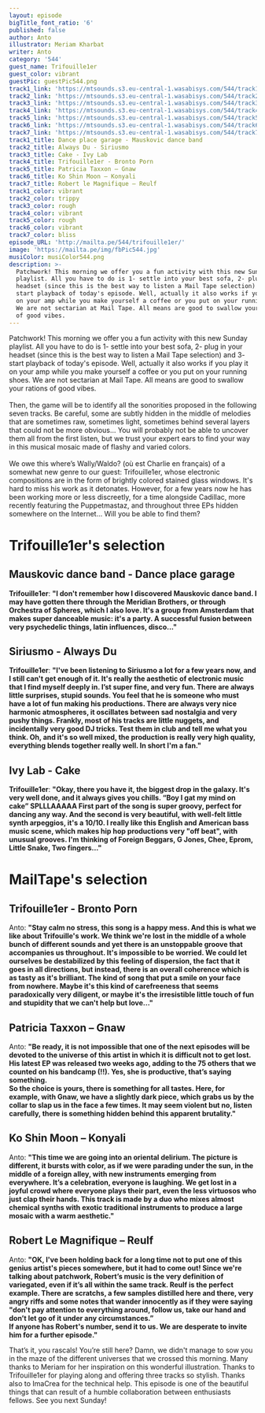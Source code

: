 ```yaml
---
layout: episode
bigTitle_font_ratio: '6'
published: false
author: Anto
illustrator: Meriam Kharbat
writer: Anto
category: '544'
guest_name: Trifouille1er
guest_color: vibrant
guestPic: guestPic544.png
track1_link: 'https://mtsounds.s3.eu-central-1.wasabisys.com/544/track1.mp3'
track2_link: 'https://mtsounds.s3.eu-central-1.wasabisys.com/544/track2.mp3'
track3_link: 'https://mtsounds.s3.eu-central-1.wasabisys.com/544/track3.mp3'
track4_link: 'https://mtsounds.s3.eu-central-1.wasabisys.com/544/track4.mp3'
track5_link: 'https://mtsounds.s3.eu-central-1.wasabisys.com/544/track5.mp3'
track6_link: 'https://mtsounds.s3.eu-central-1.wasabisys.com/544/track6.mp3'
track7_link: 'https://mtsounds.s3.eu-central-1.wasabisys.com/544/track7.mp3'
track1_title: Dance place garage - Mauskovic dance band
track2_title: Always Du - Siriusmo
track3_title: Cake - Ivy Lab
track4_title: Trifouille1er - Bronto Porn
track5_title: Patricia Taxxon – Gnaw
track6_title: Ko Shin Moon – Konyali
track7_title: Robert le Magnifique – Reulf
track1_color: vibrant
track2_color: trippy
track3_color: rough
track4_color: vibrant
track5_color: rough
track6_color: vibrant
track7_color: bliss
episode_URL: 'http://mailta.pe/544/trifouille1er/'
image: 'https://mailta.pe/img/fbPic544.jpg'
musiColor: musiColor544.png
description: >-
  Patchwork! This morning we offer you a fun activity with this new Sunday
  playlist. All you have to do is 1- settle into your best sofa, 2- plug in your
  headset (since this is the best way to listen a Mail Tape selection) and 3-
  start playback of today's episode. Well, actually it also works if you play it
  on your amp while you make yourself a coffee or you put on your running shoes.
  We are not sectarian at Mail Tape. All means are good to swallow your rations
  of good vibes.
---
```

<p id="introduction">
	Patchwork! This morning we offer you a fun activity with this new Sunday playlist. All you have to do is 1- settle into your best sofa, 2- plug in your headset (since this is the best way to listen a Mail Tape selection) and 3- start playback of today's episode. Well, actually it also works if you play it on your amp while you make yourself a coffee or you put on your running shoes. We are not sectarian at Mail Tape. All means are good to swallow your rations of good vibes.
<br><br>Then, the game will be to identify all the sonorities proposed in the following seven tracks. Be careful, some are subtly hidden in the middle of melodies that are sometimes raw, sometimes light, sometimes behind several layers that could not be more obvious... You will probably not be able to uncover them all from the first listen, but we trust your expert ears to find your way in this musical mosaic made of flashy and varied colors.
<br><br>We owe this where’s Wally/Waldo? (où est Charlie en français) of a somewhat new genre to our guest: Trifouille1er, whose electronic compositions are in the form of brightly colored stained glass windows. It's hard to miss his work as it detonates. However, for a few years now he has been working more or less discreetly, for a time alongside Cadillac, more recently featuring the Puppetmastaz, and throughout three EPs hidden somewhere on the Internet…
Will you be able to find them?
</p>

# Trifouille1er's selection

## Mauskovic dance band - Dance place garage

**Trifouille1er**: **"**I don't remember how I discovered Mauskovic dance band. I may have gotten there through the Meridian Brothers, or through Orchestra of Spheres, which I also love. It's a group from Amsterdam that makes super danceable music: it's a party. A successful fusion between very psychedelic things, latin influences, disco...**"**

## Siriusmo  - Always Du

**Trifouille1er**: **"**I've been listening to Siriusmo a lot for a few years now, and I still can't get enough of it. It's really the aesthetic of electronic music that I find myself deeply in. I’st super fine, and very fun. There are always little surprises, stupid sounds. You feel that he is someone who must have a lot of fun making his productions. There are always very nice harmonic atmospheres, it oscillates between sad nostalgia and very pushy things. Frankly, most of his tracks are little nuggets, and incidentally very good DJ tricks. Test them in club and tell me what you think. Oh, and it's so well mixed, the production is really very high quality, everything blends together really well. In short I'm a fan.**"**

## Ivy Lab - Cake

**Trifouille1er**: **"**Okay, there you have it, the biggest drop in the galaxy. It's very well done, and it always gives you chills. “Boy I gat my mind on cake” SPLLLAAAAA
First part of the song is super groovy, perfect for dancing any way. And the second is very beautiful, with well-felt little synth arpeggios, it's a 10/10. I really like this English and American bass music scene, which makes hip hop productions very "off beat", with unusual grooves. I'm thinking of Foreign Beggars, G Jones, Chee, Eprom, Little Snake, Two fingers...**"**

# MailTape's selection

## Trifouille1er - Bronto Porn

Anto: **"**Stay calm no stress, this song is a happy mess. And this is what we like about Trifouille's work. We think we're lost in the middle of a whole bunch of different sounds and yet there is an unstoppable groove that accompanies us throughout. It's impossible to be worried. We could let ourselves be destabilized by this feeling of dispersion, the fact that it goes in all directions, but instead, there is an overall coherence which is as tasty as it's brilliant. The kind of song that put a smile on your face from nowhere. Maybe it's this kind of carefreeness that seems paradoxically very diligent, or maybe it's the irresistible little touch of fun and stupidity that we can't help but love...**"**

## Patricia Taxxon – Gnaw

Anto: **"**Be ready, it is not impossible that one of the next episodes will be devoted to the universe of this artist in which it is difficult not to get lost. His latest EP was released two weeks ago, adding to the 75 others that we counted on his bandcamp (!!). Yes, she is productive, that’s saying something.
<br>So the choice is yours, there is something for all tastes. Here, for example, with Gnaw, we have a slightly dark piece, which grabs us by the collar to slap us in the face a few times. It may seem violent but no, listen carefully, there is something hidden behind this apparent brutality.**"**

## Ko Shin Moon – Konyali

Anto: **"**This time we are going into an oriental delirium. The picture is different, it bursts with color, as if we were parading under the sun, in the middle of a foreign alley, with new instruments emerging from everywhere. It’s a celebration, everyone is laughing. We get lost in a joyful crowd where everyone plays their part, even the less virtuosos who just clap their hands. This track is made by a duo who mixes almost chemical synths with exotic traditional instruments to produce a large mosaic with a warm aesthetic.**"**

## Robert Le Magnifique – Reulf

Anto: **"**OK, I've been holding back for a long time not to put one of this genius artist's pieces somewhere, but it had to come out! Since we're talking about patchwork, Robert’s music is the very definition of variegated, even if it’s all within the same track. Reulf is the perfect example. There are scratchs, a few samples distilled here and there, very angry riffs and some notes that wander innocently as if they were saying "don't pay attention to everything around, follow us, take our hand and don’t let go of it under any circumstances.”
<br>If anyone has Robert's number, send it to us. We are desperate to invite him for a further episode.**"**

<p id="outroduction">That’s it, you rascals!
You’re still here? Damn, we didn't manage to sow you in the maze of the different universes that we crossed this morning.
Many thanks to Meriam for her inspiration on this wonderful illustration. Thanks to Trifouille1er for playing along and offering three tracks so stylish. Thanks also to ImaCrea for the technical help. This episode is one of the beautiful things that can result of a humble collaboration between enthusiasts fellows.
See you next Sunday!</p>
